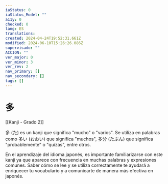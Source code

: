 ```yaml
---
iaStatus: 0
iaStatus_Model: ""
a11y: 0
checked: 0
lang: ES
translations: 
created: 2024-04-24T19:52:31.661Z
modified: 2024-06-10T15:26:26.086Z
supervisado: ""
ACCION: ""
ver_major: 0
ver_minor: 3
ver_rev: 2
nav_primary: []
nav_secondary: []
tags: []
---
```

# 多

[[Kanji - Grado 2]]

多 (た) es un kanji que significa "mucho" o "varios". Se utiliza en palabras como 多い (おおい) que significa "muchos", 多分 (たぶん) que significa "probablemente" o "quizás", entre otros.

En el aprendizaje del idioma japonés, es importante familiarizarse con este kanji ya que aparece con frecuencia en muchas palabras y expresiones comunes. Saber cómo se lee y se utiliza correctamente te ayudará a enriquecer tu vocabulario y a comunicarte de manera más efectiva en japonés.
